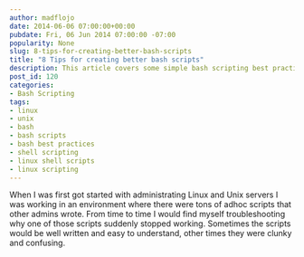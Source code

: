 ```yaml
---
author: madflojo
date: 2014-06-06 07:00:00+00:00
pubdate: Fri, 06 Jun 2014 07:00:00 -07:00
popularity: None
slug: 8-tips-for-creating-better-bash-scripts
title: "8 Tips for creating better bash scripts"
description: This article covers some simple bash scripting best practices that can be used to improve the quality of your shell scripts.
post_id: 120
categories:
- Bash Scripting
tags:
- linux
- unix
- bash
- bash scripts
- bash best practices
- shell scripting
- linux shell scripts
- linux scripting
---
```


When I was first got started with administrating Linux and Unix servers I was working in an environment where there were tons of adhoc scripts that other admins wrote. From time to time I would find myself troubleshooting why one of those scripts suddenly stopped working. Sometimes the scripts would be well written and easy to understand, other times they were clunky and confusing. 
